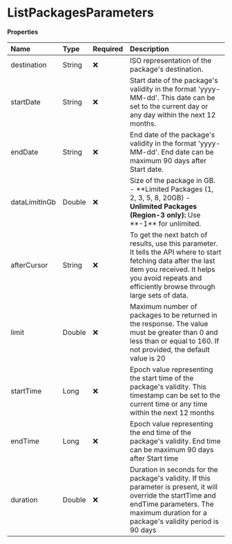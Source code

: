 # ListPackagesParameters

**Properties**

| Name          | Type   | Required | Description                                                                                                                                                                                                         |
| :------------ | :----- | :------- | :------------------------------------------------------------------------------------------------------------------------------------------------------------------------------------------------------------------ |
| destination   | String | ❌       | ISO representation of the package's destination.                                                                                                                                                                    |
| startDate     | String | ❌       | Start date of the package's validity in the format 'yyyy-MM-dd'. This date can be set to the current day or any day within the next 12 months.                                                                      |
| endDate       | String | ❌       | End date of the package's validity in the format 'yyyy-MM-dd'. End date can be maximum 90 days after Start date.                                                                                                    |
| dataLimitInGb | Double | ❌       | Size of the package in GB. - **Limited Packages (1, 2, 3, 5, 8, 20GB) - **Unlimited Packages (Region-3 only):** Use **-1\*\* for unlimited.                                                                         |
| afterCursor   | String | ❌       | To get the next batch of results, use this parameter. It tells the API where to start fetching data after the last item you received. It helps you avoid repeats and efficiently browse through large sets of data. |
| limit         | Double | ❌       | Maximum number of packages to be returned in the response. The value must be greater than 0 and less than or equal to 160. If not provided, the default value is 20                                                 |
| startTime     | Long   | ❌       | Epoch value representing the start time of the package's validity. This timestamp can be set to the current time or any time within the next 12 months                                                              |
| endTime       | Long   | ❌       | Epoch value representing the end time of the package's validity. End time can be maximum 90 days after Start time                                                                                                   |
| duration      | Double | ❌       | Duration in seconds for the package's validity. If this parameter is present, it will override the startTime and endTime parameters. The maximum duration for a package's validity period is 90 days                |
